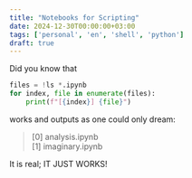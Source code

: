 ```yaml
---
title: "Notebooks for Scripting"
date: 2024-12-30T00:00:00+03:00
tags: ['personal', 'en', 'shell', 'python']
draft: true
---
```


Did you know that
```python {lineNos=table tabWidth=4 style=emacs}
files = !ls *.ipynb
for index, file in enumerate(files):
    print(f"[{index}] {file}")
```

works and outputs as one could only dream:
> [0] analysis.ipynb  
[1] imaginary.ipynb

It is real; IT JUST WORKS!

